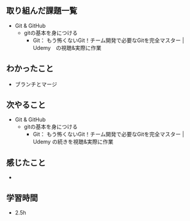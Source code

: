 ## 取り組んだ課題一覧
- Git & GitHub
  - gitの基本を身につける
     - Git： もう怖くないGit！チーム開発で必要なGitを完全マスター | Udemy　の視聴&実際に作業
## わかったこと
- ブランチとマージ
## 次やること
- Git & GitHub
  - gitの基本を身につける
     - Git： もう怖くないGit！チーム開発で必要なGitを完全マスター | Udemy の続きを視聴&実際に作業
## 感じたこと
- 
## 学習時間
- 2.5h